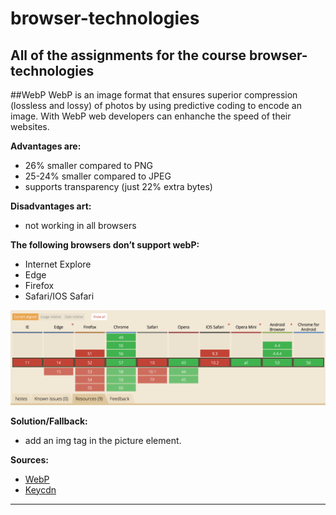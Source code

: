 # browser-technologies

All of the assignments for the course browser-technologies
---

##WebP
WebP is an image format that ensures superior compression (lossless and lossy) of photos by using predictive coding to encode an image. With WebP web developers can enhanche the speed of their websites.

__Advantages are:__
- 26% smaller compared to PNG
- 25-24% smaller compared to JPEG
- supports transparency (just 22% extra bytes)

__Disadvantages art:__
- not working in all browsers

__The following browsers don’t support webP:__
- Internet Explore
- Edge
- Firefox
- Safari/IOS Safari

<img src="week2/img/webp-browser.png" alt="Overview browser support">

__Solution/Fallback:__
- add an img tag in the picture element.


__Sources:__
- [WebP](https://developers.google.com/speed/webp/)
- [Keycdn](https://www.keycdn.com/blog/convert-to-webp-the-successor-of-jpeg/)

---

